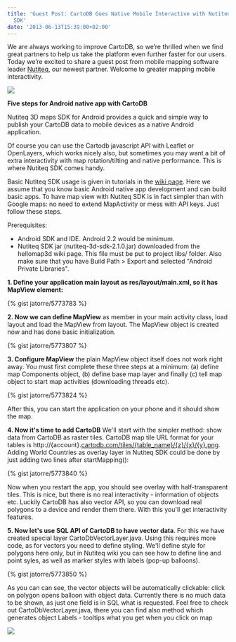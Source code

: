 ```yaml
---
title: 'Guest Post: CartoDB Goes Native Mobile Interactive with Nutiteq''s Android
  SDK'
date: '2013-06-13T15:39:00+02:00'
---
```


We are always working to improve CartoDB, so we’re thrilled when we find great partners to help us take the platform even further faster for our users. Today we’re excited to share a guest post from mobile mapping software leader <a href="http://www.nutiteq.com/">Nutiteq</a>, our newest partner. Welcome to greater mapping mobile interactivity.

<img src="http://cartodb.s3.amazonaws.com/tumblr/posts/nutiteq.png"/>

**Five steps for Android native app with CartoDB**

Nutiteq 3D maps SDK for Android provides a quick and simple way to publish your CartoDB data to mobile devices as a native Android application.

Of course you can use the Cartodb javascript API with Leaflet or OpenLayers, which works nicely also, but sometimes you may want a bit of extra interactivity with map rotation/tilting and native performance. This is where Nutiteq SDK comes handy.

Basic Nutiteq SDK usage is given in tutorials in the <a href="https://github.com/nutiteq/hellomap3d/wiki">wiki page</a>. Here we assume that you know basic Android native app development and can build basic apps. To have map view with Nutiteq SDK is in fact simpler than with Google maps: no need to extend MapActivity or mess with API keys. Just follow these steps.

Prerequisites:

- Android SDK and IDE. Android 2.2 would be minimum.
- Nutiteq SDK jar (nutiteq-3d-sdk-2.1.0.jar) downloaded from the hellomap3d wiki page. This file must be put to project libs/ folder. Also make sure that you have Build Path &gt; Export and selected "Android Private Libraries".

**1. Define your application main layout as res/layout/main.xml, so it has MapView element:**

{% gist jatorre/5773783 %}

**2. Now we can define MapView** as member in your main activity class, load layout and load the MapView from layout. The MapView object is created now and has done basic initialization.

{% gist jatorre/5773807 %}

**3. Configure MapView** the plain MapView object itself does not work right away. You must first complete these three steps at a minimum: (a) define map Components object, (b) define base map layer and finally (c) tell map object to start map activities (downloading threads etc).

{% gist jatorre/5773824 %}

After this, you can start the application on your phone and it should show the map.

**4. Now it's time to add CartoDB** We'll start with the simpler method: show data from CartoDB as raster tiles. CartoDB map tile URL format for your tables is http://{account}.<a href="http://cartodb.com/tiles/%7Btable_name%7D/%7Bz%7D/%7Bx%7D/%7By%7D.png">cartodb.com/tiles/{table_name}/{z}/{x}/{y}.png</a>. Adding World Countries as overlay layer in Nutiteq SDK could be done by just adding two lines after startMapping():

{% gist jatorre/5773840 %}

Now when you restart the app, you should see overlay with half-transparent tiles. This is nice, but there is no real interactivity - information of objects etc. Luckily CartoDB has also vector API, so you can download real polygons to a device and render them there. With this you'll get interactivity features.

**5. Now let's use SQL API of CartoDB to have vector data**. For this we have created special layer CartoDbVectorLayer.java. Using this requires more code, as for vectors you need to define styling. We'll define style for polygons here only, but in Nutiteq wiki you can see how to define line and point syles, as well as marker styles with labels (pop-up balloons).

{% gist jatorre/5773850 %}

As you can can see, the vector objects will be automatically clickable: click on polygon opens balloon with object data. Currently there is no much data to be shown, as just one field is in SQL what is requested. Feel free to check out CartoDbVectorLayer.java, there you can find also method which generates object Labels - tooltips what you get when you click on map

<img src="http://cartodb.s3.amazonaws.com/tumblr/posts/cartodb_vector.jpg"/>
